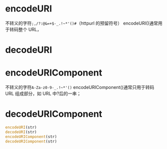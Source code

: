 # encodeURI

不转义的字符`;,/?:@&=+$-_.!~*'()#`（httpurl 的预留符号）
encodeURI()通常用于转码整个 URL，

# decodeURI

# encodeURIComponent

不转义的字符`A-Za-z0-9-_.!~*'()`
encodeURIComponent()通常只用于转码 URL 组成部分，如 URL 中?后的一串；

# decodeURIComponent

```js
encodeURI(str)
decodeURI(str)
encodeURIComponent(str)
decodeURIComponent(str)
```

